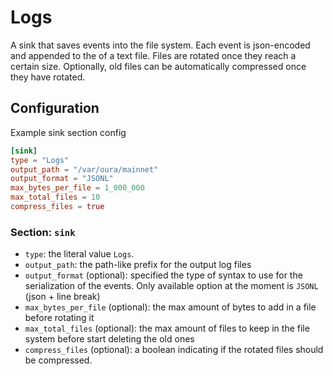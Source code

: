 # Logs

A sink that saves events into the file system. Each event is json-encoded and appended to the of a text file. Files are rotated once they reach a certain size. Optionally, old files can be automatically compressed once they have rotated.

## Configuration

Example sink section config

```toml
[sink]
type = "Logs"
output_path = "/var/oura/mainnet"
output_format = "JSONL"
max_bytes_per_file = 1_000_000
max_total_files = 10
compress_files = true
```

### Section: `sink`

- `type`: the literal value `Logs`.
- `output_path`: the path-like prefix for the output log files
- `output_format` (optional): specified the type of syntax to use for the serialization of the events. Only available option at the moment is `JSONL` (json + line break)
- `max_bytes_per_file` (optional): the max amount of bytes to add in a file before rotating it
- `max_total_files` (optional): the max amount of files to keep in the file system before start deleting the old ones
- `compress_files` (optional): a boolean indicating if the rotated files should be compressed.
